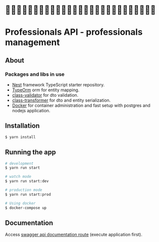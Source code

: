 # 👩🏽‍⚖️👷🏽‍♂️👩🏽‍⚕️👩🏽‍🎓👩🏽‍🔧👩🏽‍🏭👩🏽‍💼👩🏽‍💻👨🏽‍💻

# Professionals API - professionals management 

## About

### Packages and libs in use

- [Nest](https://github.com/nestjs/nest) framework TypeScript starter repository.
- [TypeOrm](https://typeorm.io/#/) orm for entity mapping.
- [class-validator](https://github.com/typestack/class-validator) for dto validation.
- [class-transformer](https://github.com/typestack/class-transformer) for dto and entity serialization.
- [Docker](https://www.docker.com/) for container administration and fast setup with postgres and nodejs application.

## Installation

```bash
$ yarn install
```

## Running the app

```bash
# development
$ yarn run start

# watch mode
$ yarn run start:dev

# production mode
$ yarn run start:prod

# Using docker
$ docker-compose up
```
## Documentation

Access [swagger api documentation route](http://localhost:3000/api) (execute application first).
